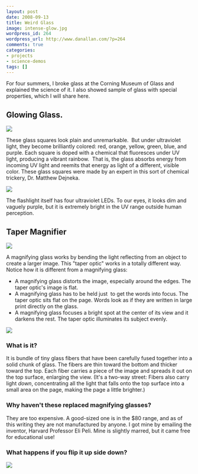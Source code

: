 ```yaml
---
layout: post
date: 2008-09-13
title: Weird Glass
image: intense-glow.jpg
wordpress_id: 264
wordpress_url: http://www.danallan.com/?p=264
comments: true
categories:
- projects
- science-demos
tags: []
---
```

For four summers, I broke glass at the Corning Museum of Glass and explained the science of it. I also showed sample of glass with special properties, which I will share here.

## Glowing Glass.

![](/static/images/squares-150x112.jpg)

These glass squares look plain and unremarkable.  But under ultraviolet light, they become brilliantly colored: red, orange, yellow, green, blue, and purple. Each square is doped with a chemical that fluoresces under UV light, producing a vibrant rainbow.  That is, the glass absorbs energy from incoming UV light and reemits that energy as light of a different, visible color. These glass squares were made by an expert in this sort of chemical trickery, Dr. Matthew Dejneka.

![](/static/images/intense-glow-1024x768.jpg)

The flashlight itself has four ultraviolet LEDs. To our eyes, it looks dim and vaguely purple, but it is extremely bright in the UV range outside human perception.

## Taper Magnifier

![](/static/images/taper-magnify-150x112.jpg)

A magnifying glass works by bending the light reflecting from an object to create a larger image. This "taper optic" works in a totally different way. Notice how it is different from a magnifying glass:

* A magnifying glass distorts the image, especially around the edges. The taper optic's image is flat.
* A magnifying glass has to be held just  to get the words into focus. The taper optic sits flat on the page. Words look as if they are written in large print directly on the glass.
* A magnifying glass focuses a bright spot at the center of its view and it darkens the rest. The taper optic illuminates its subject evenly.

![](/static/images/taber-on-page-150x112.jpg)

### What is it?

It is bundle of tiny glass fibers that have been carefully fused together into a solid chunk of glass. The fibers are thin toward the bottom and thicker toward the top. Each fiber carries a piece of the image and spreads it out on the top surface, enlarging the view. (It's a two-way street: Fibers also carry light _down_, concentrating all the light that falls onto the top surface into a small area on the page, making the page a little brighter.)

### Why haven't these replaced magnifying glasses?

They are too expensive. A good-sized one is in the $80 range, and as of this writing they are not manufactured by anyone. I got mine by emailing the inventor, Harvard Professor Eli Peli. Mine is slightly marred, but it came free for educational use!

### What happens if you flip it up side down?

![](/static/images/taber-shrink-150x112.jpg)

